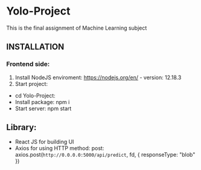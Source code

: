 # Yolo-Project
This is the final assignment of Machine Learning subject 



## INSTALLATION

### Frontend side: 
1. Install NodeJS enviroment: https://nodejs.org/en/  - version: 12.18.3
2. Start project: 
* cd Yolo-Project: 
* Install package: npm i
* Start server: npm start

## Library:
* React JS for building UI
* Axios for using HTTP method: post: axios.post(`http://0.0.0.0:5000/api/predict`, fd, { responseType: "blob" })






